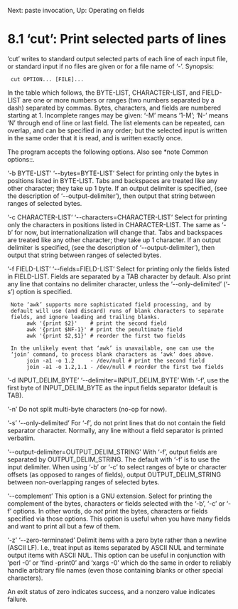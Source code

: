 Next: paste invocation,  Up: Operating on fields

8.1 ‘cut’: Print selected parts of lines
========================================

‘cut’ writes to standard output selected parts of each line of each
input file, or standard input if no files are given or for a file name
of ‘-’.  Synopsis:

     cut OPTION... [FILE]...

   In the table which follows, the BYTE-LIST, CHARACTER-LIST, and
FIELD-LIST are one or more numbers or ranges (two numbers separated by a
dash) separated by commas.  Bytes, characters, and fields are numbered
starting at 1.  Incomplete ranges may be given: ‘-M’ means ‘1-M’; ‘N-’
means ‘N’ through end of line or last field.  The list elements can be
repeated, can overlap, and can be specified in any order; but the
selected input is written in the same order that it is read, and is
written exactly once.

   The program accepts the following options.  Also see *note Common
options::.

‘-b BYTE-LIST’
‘--bytes=BYTE-LIST’
     Select for printing only the bytes in positions listed in
     BYTE-LIST.  Tabs and backspaces are treated like any other
     character; they take up 1 byte.  If an output delimiter is
     specified, (see the description of ‘--output-delimiter’), then
     output that string between ranges of selected bytes.

‘-c CHARACTER-LIST’
‘--characters=CHARACTER-LIST’
     Select for printing only the characters in positions listed in
     CHARACTER-LIST.  The same as ‘-b’ for now, but internationalization
     will change that.  Tabs and backspaces are treated like any other
     character; they take up 1 character.  If an output delimiter is
     specified, (see the description of ‘--output-delimiter’), then
     output that string between ranges of selected bytes.

‘-f FIELD-LIST’
‘--fields=FIELD-LIST’
     Select for printing only the fields listed in FIELD-LIST.  Fields
     are separated by a TAB character by default.  Also print any line
     that contains no delimiter character, unless the ‘--only-delimited’
     (‘-s’) option is specified.

     Note ‘awk’ supports more sophisticated field processing, and by
     default will use (and discard) runs of blank characters to separate
     fields, and ignore leading and trailing blanks.
          awk '{print $2}'    # print the second field
          awk '{print $NF-1}' # print the penultimate field
          awk '{print $2,$1}' # reorder the first two fields

     In the unlikely event that ‘awk’ is unavailable, one can use the
     ‘join’ command, to process blank characters as ‘awk’ does above.
          join -a1 -o 1.2     - /dev/null # print the second field
          join -a1 -o 1.2,1.1 - /dev/null # reorder the first two fields

‘-d INPUT_DELIM_BYTE’
‘--delimiter=INPUT_DELIM_BYTE’
     With ‘-f’, use the first byte of INPUT_DELIM_BYTE as the input
     fields separator (default is TAB).

‘-n’
     Do not split multi-byte characters (no-op for now).

‘-s’
‘--only-delimited’
     For ‘-f’, do not print lines that do not contain the field
     separator character.  Normally, any line without a field separator
     is printed verbatim.

‘--output-delimiter=OUTPUT_DELIM_STRING’
     With ‘-f’, output fields are separated by OUTPUT_DELIM_STRING.  The
     default with ‘-f’ is to use the input delimiter.  When using ‘-b’
     or ‘-c’ to select ranges of byte or character offsets (as opposed
     to ranges of fields), output OUTPUT_DELIM_STRING between
     non-overlapping ranges of selected bytes.

‘--complement’
     This option is a GNU extension.  Select for printing the complement
     of the bytes, characters or fields selected with the ‘-b’, ‘-c’ or
     ‘-f’ options.  In other words, do _not_ print the bytes, characters
     or fields specified via those options.  This option is useful when
     you have many fields and want to print all but a few of them.

‘-z’
‘--zero-terminated’
     Delimit items with a zero byte rather than a newline (ASCII LF).
     I.e., treat input as items separated by ASCII NUL and terminate
     output items with ASCII NUL. This option can be useful in
     conjunction with ‘perl -0’ or ‘find -print0’ and ‘xargs -0’ which
     do the same in order to reliably handle arbitrary file names (even
     those containing blanks or other special characters).

   An exit status of zero indicates success, and a nonzero value
indicates failure.

